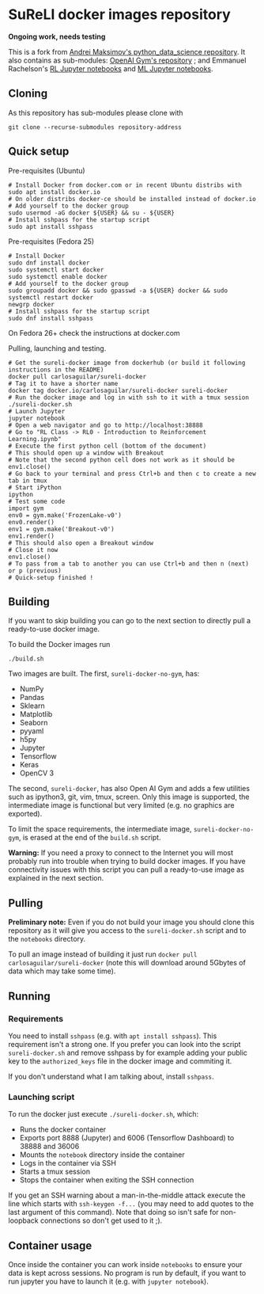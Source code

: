 # SuReLI docker images repository

**Ongoing work, needs testing**

This is a fork from [Andrei Maksimov's python_data_science repository](https://github.com/andreivmaksimov/python_data_science). It also contains as sub-modules: [OpenAI Gym's repository](https://github.com/openai/gym) ; and Emmanuel Rachelson's [RL Jupyter notebooks](https://github.com/erachelson/RLclass) and [ML Jupyter notebooks](https://github.com/erachelson/MLclass).

## Cloning

As this repository has sub-modules please clone with 

```
git clone --recurse-submodules repository-address
```

## Quick setup

Pre-requisites (Ubuntu)

```
# Install Docker from docker.com or in recent Ubuntu distribs with 
sudo apt install docker.io
# On older distribs docker-ce should be installed instead of docker.io
# Add yourself to the docker group
sudo usermod -aG docker ${USER} && su - ${USER}
# Install sshpass for the startup script
sudo apt install sshpass
```

Pre-requisites (Fedora 25)
```
# Install Docker 
sudo dnf install docker
sudo systemctl start docker
sudo systemctl enable docker
# Add yourself to the docker group
sudo groupadd docker && sudo gpasswd -a ${USER} docker && sudo systemctl restart docker
newgrp docker
# Install sshpass for the startup script
sudo dnf install sshpass
```
On Fedora 26+ check the instructions at docker.com


Pulling, launching and testing.

```
# Get the sureli-docker image from dockerhub (or build it following instructions in the README)
docker pull carlosaguilar/sureli-docker
# Tag it to have a shorter name
docker tag docker.io/carlosaguilar/sureli-docker sureli-docker
# Run the docker image and log in with ssh to it with a tmux session
./sureli-docker.sh
# Launch Jupyter
jupyter notebook
# Open a web navigator and go to http://localhost:38888
# Go to "RL Class -> RL0 - Introduction to Reinforcement Learning.ipynb"
# Execute the first python cell (bottom of the document)
# This should open up a window with Breakout
# Note that the second python cell does not work as it should be env1.close()
# Go back to your terminal and press Ctrl+b and then c to create a new tab in tmux
# Start iPython
ipython
# Test some code 
import gym
env0 = gym.make('FrozenLake-v0')
env0.render()
env1 = gym.make('Breakout-v0')
env1.render()
# This should also open a Breakout window
# Close it now
env1.close()
# To pass from a tab to another you can use Ctrl+b and then n (next) or p (previous)
# Quick-setup finished !
```


## Building

If you want to skip building you can go to the next section to directly pull a ready-to-use docker image.

To build the Docker images run 

```
./build.sh
```

Two images are built. The first, `sureli-docker-no-gym`, has:
 - NumPy
 - Pandas
 - Sklearn
 - Matplotlib
 - Seaborn
 - pyyaml
 - h5py
 - Jupyter
 - Tensorflow
 - Keras
 - OpenCV 3

The second, `sureli-docker`, has also Open AI Gym and adds a few utilities such as ipython3, git, vim, tmux, screen. Only this image is supported, the intermediate image is functional but very limited (e.g. no graphics are exported).

To limit the space requirements, the intermediate image, `sureli-docker-no-gym`, is erased at the end of the `build.sh` script.

**Warning:**  If you need a proxy to connect to the Internet you will most probably run into trouble when trying to build docker images. If you have connectivity issues with this script you can pull a ready-to-use image as explained in the next section. 

## Pulling

**Preliminary note:** Even if you do not build your image you should clone this repository as it will give you access to the `sureli-docker.sh` script and to the `notebooks` directory.

To pull an image instead of building it just run `docker pull carlosaguilar/sureli-docker` (note this will download around 5Gbytes of data which may take some time).

## Running

### Requirements 

You need to install `sshpass` (e.g. with `apt install sshpass`). This requirement isn't a strong one. If you prefer you can look into the script `sureli-docker.sh` and remove sshpass by for example adding your public key to the `authorized_keys` file in the docker image and commiting it.

If you don't understand what I am talking about, install `sshpass`.

### Launching script

To run the docker just execute `./sureli-docker.sh`, which:
 - Runs the docker container
 - Exports port 8888 (Jupyter) and 6006 (Tensorflow Dashboard) to 38888 and 36006
 - Mounts the `notebook` directory inside the container
 - Logs in the container via SSH
 - Starts a tmux session
 - Stops the container when exiting the SSH connection

If you get an SSH warning about a man-in-the-middle attack execute the line which starts with `ssh-keygen -f...` (you may need to add quotes to the last argument of this command). Note that doing so isn't safe for non-loopback connections so don't get used to it ;).


## Container usage

Once inside the container you can work inside `notebooks` to ensure your data is kept across sessions. No program is run by default, if you want to run jupyter you have to launch it (e.g. with `jupyter notebook`).

